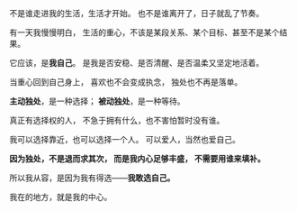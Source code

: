 不是谁走进我的生活，生活才开始。
 也不是谁离开了，日子就乱了节奏。

有一天我慢慢明白，
 生活的重心，不该是某段关系、某个目标、甚至不是某个结果。

它应该，是**我自己**。
 是我是否安稳、是否清醒、是否温柔又坚定地活着。

当重心回到自己身上，
 喜欢也不会变成执念，
 独处也不再是落单。

**主动独处**，是一种选择；
 **被动独处**，是一种等待。

真正有选择权的人，
 不急于拥有什么，也不害怕暂时没有谁。

我可以选择靠近，也可以选择一个人。
 可以爱人，当然也爱自己。

**因为独处，不是退而求其次，
 而是我内心足够丰盛，
 不需要用谁来填补。**

所以我从容，是因为我有得选——**我敢选自己。**

我在的地方，就是我的中心。
